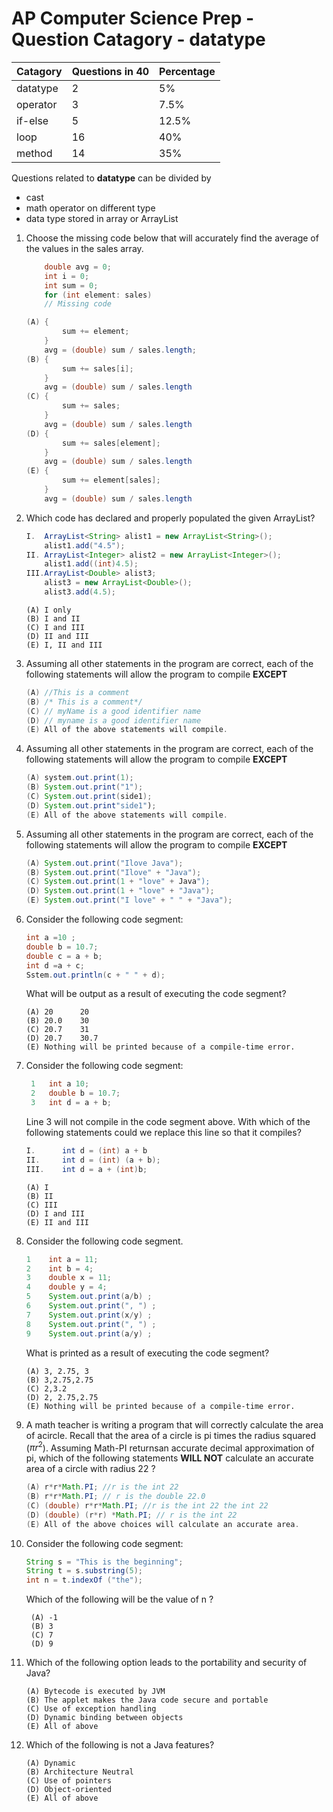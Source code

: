 # AP Computer Science Prep - Question Catagory - datatype

|Catagory | Questions in 40 | Percentage
|---      |---              |---         |
|datatype |2                |5%
|operator |3                |7.5%
|if-else  |5                |12.5%
|loop     |16               |40%
|method   |14               |35%

Questions related to **datatype** can be divided by 
* cast
* math operator on different type
* data type stored in array or ArrayList 

1. Choose the missing code below that will accurately find the average of the values in the sales array.

    ```java
        double avg = 0;
        int i = 0;
        int sum = 0;
        for (int element: sales) 
        // Missing code
    ```

    ```java
    (A) {
            sum += element;
        }
        avg = (double) sum / sales.length;
    (B) {
            sum += sales[i];
        }
        avg = (double) sum / sales.length
    (C) {
            sum += sales;
        }
        avg = (double) sum / sales.length
    (D) {
            sum += sales[element];
        }
        avg = (double) sum / sales.length
    (E) {
            sum += element[sales];
        }
        avg = (double) sum / sales.length
    ```
1. Which code has declared and properly populated the given ArrayList?
    ```java
    I. 	ArrayList<String> alist1 = new ArrayList<String>();
        alist1.add("4.5");
    II. ArrayList<Integer> alist2 = new ArrayList<Integer>();
        alist1.add((int)4.5); 
    III.ArrayList<Double> alist3;
        alist3 = new ArrayList<Double>();
        alist3.add(4.5); 
    ```
    ```
    (A) I only
    (B) I and II
    (C) I and III
    (D) II and III
    (E) I, II and III
    ```
1. Assuming all other statements in the program are correct, each of the following statements will allow the program to compile **EXCEPT**

    ```java
    (A) //This is a comment
    (B) /* This is a comment*/ 
    (C) // myName is a good identifier name 
    (D) // myname is a good identifier name 
    (E) All of the above statements will compile. 
    ```
1. Assuming all other statements in the program are correct, each of the following statements will allow the program to compile **EXCEPT**

    ```java
    (A) system.out.print(1);
    (B) System.out.print("1");  
    (C) System.out.print(side1); 
    (D) System.out.print"side1");
    (E) All of the above statements will compile. 
    ```
1. Assuming all other statements in the program are correct, each of the following statements will allow the program to compile **EXCEPT**

    ```java
    (A) System.out.print("Ilove Java"); 
    (B) System.out.print("Ilove" + "Java"); 
    (C) System.out.print(1 + "love" + Java"); 
    (D) System.out.print(1 + "love" + "Java"); 
    (E) System.out.print("I love" + " " + "Java"); 
    ```
1. Consider the following code segment: 

    ```java
    int a =10 ;
    double b = 10.7; 
    double c = a + b;
    int d =a + c; 
    Sstem.out.println(c + " " + d);  
    ```
    What will be output as a result of executing the code segment? 

    ```
    (A) 20      20
    (B) 20.0    30
    (C) 20.7    31
    (D) 20.7    30.7
    (E) Nothing will be printed because of a compile-time error.
    ```    
1. Consider the following code segment: 
   
   ```java
    1   int a 10;
    2   double b = 10.7; 
    3   int d = a + b;  
   ```
    Line 3 will not compile in the code segment above. With which of the following statements could we replace this line so that it compiles? 

    ```java
    I.      int d = (int) a + b
    II.     int d = (int) (a + b);
    III.    int d = a + (int)b; 
    ```
    ```
    (A) I 
    (B) II
    (C) III 
    (D) I and III
    (E) II and III   
    ```
1. Consider the following code segment. 

   ```java
   1    int a = 11; 
   2    int b = 4;
   3    double x = 11;
   4    double y = 4;
   5    System.out.print(a/b) ;   
   6    System.out.print(", ") ;   
   7    System.out.print(x/y) ;   
   8    System.out.print(", ") ;   
   9    System.out.print(a/y) ;   
   ```
   What is printed as a result of executing the code segment? 
   ```
   (A) 3, 2.75, 3 
   (B) 3,2.75,2.75 
   (C) 2,3.2 
   (D) 2, 2.75,2.75 
   (E) Nothing will be printed because of a compile-time error. 
   ```
1. A math teacher is writing a program that will correctly calculate the area of acircle. Recall that the area of a circle is pi times the radius squared ($\pi r^2$). Assuming Math-PI returnsan accurate decimal approximation of pi, which of the following statements **WILL NOT** calculate an accurate area of a circle with radius 22 ? 

    ```java
    (A) r*r*Math.PI; //r is the int 22 
    (B) r*r*Math.PI; // r is the double 22.0 
    (C) (double) r*r*Math.PI; //r is the int 22 the int 22 
    (D) (double) (r*r) *Math.PI; // r is the int 22 
    (E) All of the above choices will calculate an accurate area. 
    ```
1. Consider the following code segment: 
   
   ```java
   String s = "This is the beginning";
   String t = s.substring(5);
   int n = t.indexOf ("the");  
   ```
   Which of the following will be the value of n ? 
   ```
    (A) -1 
    (B) 3 
    (C) 7
    (D) 9 
   ```
1. Which of the following option leads to the portability and security of Java?

    ```
    (A) Bytecode is executed by JVM
    (B) The applet makes the Java code secure and portable
    (C) Use of exception handling
    (D) Dynamic binding between objects
    (E) All of above
    ```
1. Which of the following is not a Java features?
    ```
    (A) Dynamic
    (B) Architecture Neutral
    (C) Use of pointers
    (D) Object-oriented
    (E) All of above
    ```
